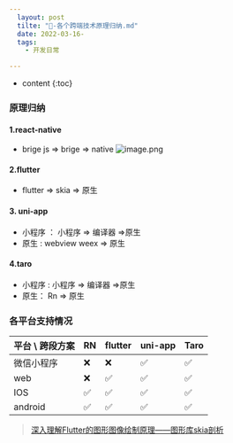 ```yaml
---
  layout: post
  tilte: "🎥-各个跨端技术原理归纳.md"
  date: 2022-03-16-
  tags: 
    - 开发日常

---
```



* content
{:toc}



### 原理归纳
#### 1.react-native
  - brige js => brige => native
![image.png](https://upload-images.jianshu.io/upload_images/15312191-10dbbf940db1a777.png?imageMogr2/auto-orient/strip%7CimageView2/2/w/1240)
#### 2.flutter 
  - flutter => skia => 原生
#### 3. uni-app 
  - 小程序 ： 小程序 => 编译器 =>原生
  - 原生 : webview weex => 原生
#### 4.taro
  - 小程序 : 小程序 => 编译器 =>原生
  - 原生：  Rn => 原生
### 各平台支持情况
| 平台 \ 跨段方案 | RN | flutter | uni-app| Taro|
| --- | --- |--- | --- | --
|微信小程序| ❌ | ❌| ✅| ✅|
|web| ❌ | ✅| ✅ | ✅|
|IOS| ✅| ✅| ✅ | ✅|
|android| ✅ | ✅| ✅ | ✅|
> [深入理解Flutter的图形图像绘制原理——图形库skia剖析](https://segmentfault.com/a/1190000038827450)
